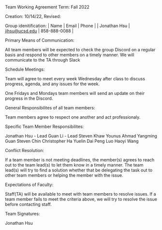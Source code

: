 Team Working Agreement
Term: Fall 2022

Creation: 10/14/22, Revised: 

Group idenitification:
| Name | Email | Phone | 
| Jonathan Hsu | jihsu@ucsd.edu | 858-888-0088 |

Primary Means of Communication:

All team members will be expected to check the group Discord on a regular basis and respond to  other members on a timely manner. We will communicate to the TA through Slack

Schedule Meetings:

Team will agree to meet every week Wednesday after class to discuss progress, agenda, and any issues for the week. 

One Fridays and Mondays team members will send an update on their progress in the Discord. 

General Responsibilites of all team members:

Team members agree to respect one another and act professionaly.

Specific Team Member Responsibilites:

Jonathan Hsu - Lead
Guan Li - Lead
Steven Khaw
Younus Ahmad
Yangming Guan
Steven Chin
Christopher Ha
Yuelin Dai
Peng Luo
Haoyi Wang

Conflict Resolution:

If a team member is not meeting deadlines, the member(s) agrees to reach out to the team lead(s) to let them know in a timely manner. The team lead(s) will try to find a solution whether that be delegating the task out to other team members or helping the member with the issue. 

Expectations of Faculty:

Staff(TA) will be available to meet with team members to resolve issues. If a team member fails to meet the criteria above, we will try to resolve the issue before contacting staff. 

Team Signatures:

Jonathan Hsu